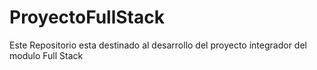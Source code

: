 # ProyectoFullStack
 Este Repositorio esta destinado al desarrollo del proyecto integrador del modulo Full Stack
